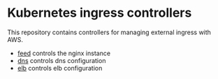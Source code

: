 # Kubernetes ingress controllers

This repository contains controllers for managing external ingress
with AWS.

- [feed](feed) controls the nginx instance
- [dns](dns) controls dns configuration
- [elb](elb) controls elb configuration

